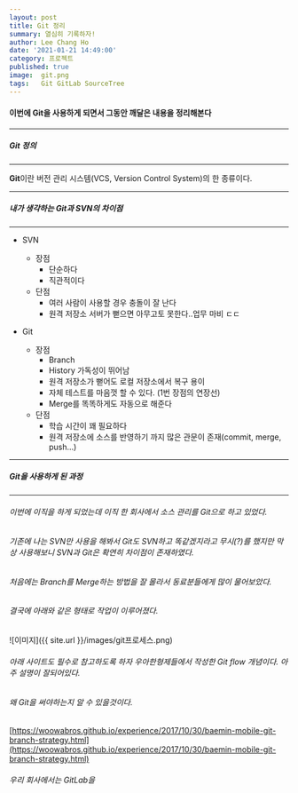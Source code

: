 ```yaml
---
layout: post
title: Git 정리
summary: 열심히 기록하자!
author: Lee Chang Ho
date: '2021-01-21 14:49:00'
category: 프로젝트
published: true
image:  git.png
tags:   Git GitLab SourceTree
---
```


#### 이번에 Git을 사용하게 되면서 그동안 깨달은 내용을 정리해본다
 ---
##### Git 정의
 ---
 **Git**이란 버전 관리 시스템(VCS, Version Control System)의 한 종류이다.
 
---
##### 내가 생각하는 Git과 SVN의 차이점
---

- SVN
	- 장점
		- 단순하다
		- 직관적이다
	- 단점
		- 여러 사람이 사용할 경우 충돌이 잘 난다
		- 원격 저장소 서버가 뻗으면 아무고토 못한다..업무 마비 ㄷㄷ

- Git
	- 장점
		- Branch
		- History 가독성이 뛰어남
		- 원격 저장소가 뻗어도 로컬 저장소에서 복구 용이
		- 자체 테스트를 마음껏 할 수 있다. (1번 장점의 연장선)
		- Merge를 똑똑하게도 자동으로 해준다
	- 단점
		- 학습 시간이 꽤 필요하다
		- 원격 저장소에 소스를 반영하기 까지 많은 관문이 존재(commit, merge, push...)

---
##### Git을 사용하게 된 과정
---
###### 이번에 이직을 하게 되었는데 이직 한 회사에서 소스 관리를 Git으로 하고 있었다.   
###### 기존에 나는 SVN만 사용을 해봐서 Git도 SVN하고 똑같겠지라고 무시(?)를 했지만 막상 사용해보니 SVN과 Git은 확연히 차이점이 존재하였다.   
###### 처음에는 Branch를 Merge하는 방법을 잘 몰라서 동료분들에게 많이 물어보았다.   
###### 결국에 아래와 같은 형태로 작업이 이루어졌다.   
![이미지]({{ site.url }}/images/git프로세스.png)

###### 아래 사이트도 필수로 참고하도록 하자 우아한형제들에서 작성한 Git flow 개념이다. 아주 설명이 잘되어있다.   
###### 왜 Git을 써야하는지 알 수 있을것이다.
[https://woowabros.github.io/experience/2017/10/30/baemin-mobile-git-branch-strategy.html](https://woowabros.github.io/experience/2017/10/30/baemin-mobile-git-branch-strategy.html)

###### 우리 회사에서는 GitLab을 
<!--stackedit_data:
eyJoaXN0b3J5IjpbLTE4OTA1NTQwMjYsLTE0Njc2NTAwNzQsLT
E5MzI4Mzc2MDgsNjk2NTcyNTFdfQ==
-->